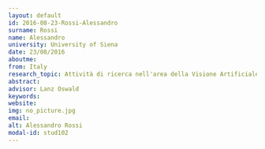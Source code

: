 ```yaml
---
layout: default 
id: 2016-08-23-Rossi-Alessandro
surname: Rossi
name: Alessandro
university: University of Siena
date: 23/08/2016
aboutme: 
from: Italy
research_topic: Attività di ricerca nell'area della Visione Artificiale
abstract: 
advisor: Lanz Oswald
keywords: 
website: 
img: no_picture.jpg
email: 
alt: Alessandro Rossi
modal-id: stud102
---
```

